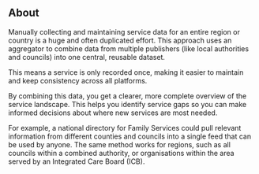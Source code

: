 ## About 

Manually collecting and maintaining service data for an entire region or country is a huge and often duplicated effort. This approach uses an aggregator to combine data from multiple publishers (like local authorities and councils) into one central, reusable dataset. 

This means a service is only recorded once, making it easier to maintain and keep consistency across all platforms.

By combining this data, you get a clearer, more complete overview of the service landscape. This helps you identify service gaps so you can make informed decisions about where new services are most needed.

For example, a national directory for Family Services could pull relevant information from different counties and councils into a single feed that can be used by anyone. The same method works for regions, such as all councils within a combined authority, or organisations within the area served by an Integrated Care Board (ICB).